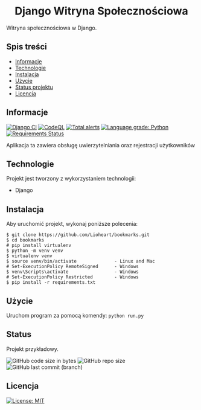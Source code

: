 <h1 style="text-align:center"> Django Witryna Społecznościowa </h1>

Witryna społecznościowa w Django.

## Spis treści
* [Informacje](#informacje)
* [Technologie](#technologie)
* [Instalacja](#instalacja)
* [Użycie](#użycie)
* [Status projektu](#status)
* [Licencja](#licencja)

## Informacje
[![Django CI](https://github.com/Lioheart/bookmarks/actions/workflows/django.yml/badge.svg)](https://github.com/Lioheart/bookmarks/actions/workflows/django.yml)
[![CodeQL](https://github.com/Lioheart/bookmarks/actions/workflows/codeql-analysis.yml/badge.svg)](https://github.com/Lioheart/bookmarks/actions/workflows/codeql-analysis.yml)
[![Total alerts](https://img.shields.io/lgtm/alerts/g/Lioheart/bookmarks.svg?logo=lgtm&logoWidth=18)](https://lgtm.com/projects/g/Lioheart/bookmarks/alerts/)
[![Language grade: Python](https://img.shields.io/lgtm/grade/python/g/Lioheart/bookmarks.svg?logo=lgtm&logoWidth=18)](https://lgtm.com/projects/g/Lioheart/bookmarks/context:python)
[![Requirements Status](https://requires.io/github/Lioheart/bookmarks/requirements.svg?branch=master)](https://requires.io/github/Lioheart/bookmarks/requirements/?branch=master)

Aplikacja ta zawiera obsługę uwierzytelniania oraz rejestracji użytkowników

## Technologie
Projekt jest tworzony z wykorzystaniem technologii:
* Django
	
## Instalacja
Aby uruchomić projekt, wykonaj poniższe polecenia:

```
$ git clone https://github.com/Lioheart/bookmarks.git
$ cd bookmarks
# pip install virtualenv
$ python -m venv venv
$ virtualenv venv
$ source venv/bin/activate              - Linux and Mac
# Set-ExecutionPolicy RemoteSigned      - Windows
$ venv\Scripts\activate                 - Windows
# Set-ExecutionPolicy Restricted        - Windows
$ pip install -r requirements.txt
```

## Użycie
Uruchom program za pomocą komendy: `python run.py` 

## Status
Projekt przykładowy.

![GitHub code size in bytes](https://img.shields.io/github/languages/code-size/Lioheart/bookmarks)
![GitHub repo size](https://img.shields.io/github/repo-size/Lioheart/bookmarks)
![GitHub last commit (branch)](https://img.shields.io/github/last-commit/Lioheart/bookmarks/master)

## Licencja
[![License: MIT](https://img.shields.io/badge/License-MIT-yellow.svg)](https://opensource.org/licenses/MIT)